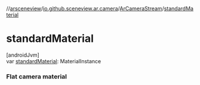 //[arsceneview](../../../index.md)/[io.github.sceneview.ar.camera](../index.md)/[ArCameraStream](index.md)/[standardMaterial](standard-material.md)

# standardMaterial

[androidJvm]\
var [standardMaterial](standard-material.md): MaterialInstance

###  Flat camera material
